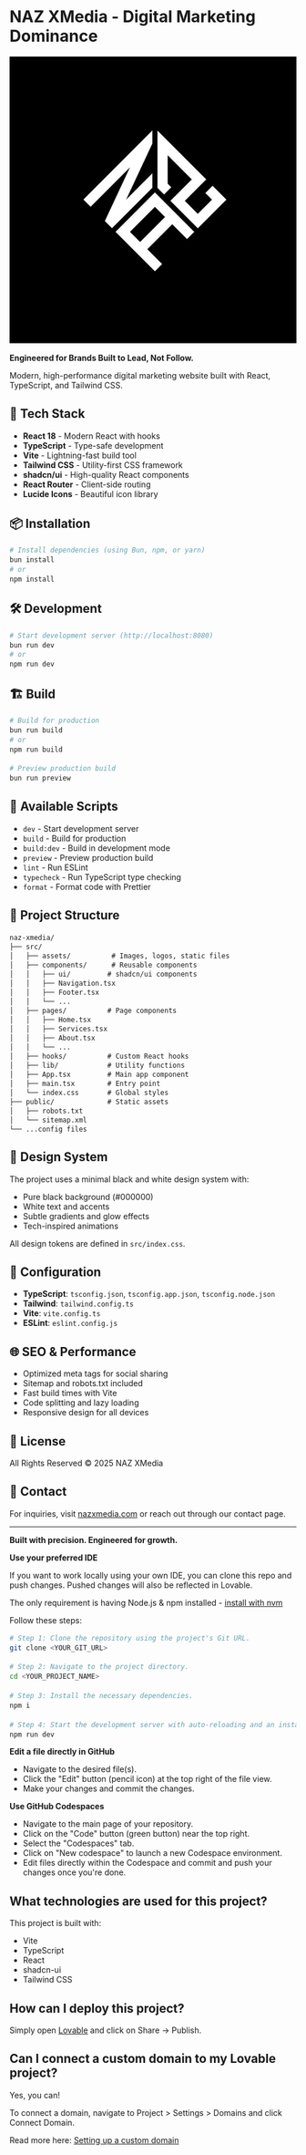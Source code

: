 # NAZ XMedia - Digital Marketing Dominance

![NAZ XMedia](./src/assets/nazxmedia-logo.jpg)

**Engineered for Brands Built to Lead, Not Follow.**

Modern, high-performance digital marketing website built with React, TypeScript, and Tailwind CSS.

## 🚀 Tech Stack

- **React 18** - Modern React with hooks
- **TypeScript** - Type-safe development
- **Vite** - Lightning-fast build tool
- **Tailwind CSS** - Utility-first CSS framework
- **shadcn/ui** - High-quality React components
- **React Router** - Client-side routing
- **Lucide Icons** - Beautiful icon library

## 📦 Installation

```bash
# Install dependencies (using Bun, npm, or yarn)
bun install
# or
npm install
```

## 🛠️ Development

```bash
# Start development server (http://localhost:8080)
bun run dev
# or
npm run dev
```

## 🏗️ Build

```bash
# Build for production
bun run build
# or
npm run build

# Preview production build
bun run preview
```

## 📝 Available Scripts

- `dev` - Start development server
- `build` - Build for production
- `build:dev` - Build in development mode
- `preview` - Preview production build
- `lint` - Run ESLint
- `typecheck` - Run TypeScript type checking
- `format` - Format code with Prettier

## 📁 Project Structure

```
naz-xmedia/
├── src/
│   ├── assets/          # Images, logos, static files
│   ├── components/      # Reusable components
│   │   ├── ui/         # shadcn/ui components
│   │   ├── Navigation.tsx
│   │   ├── Footer.tsx
│   │   └── ...
│   ├── pages/          # Page components
│   │   ├── Home.tsx
│   │   ├── Services.tsx
│   │   ├── About.tsx
│   │   └── ...
│   ├── hooks/          # Custom React hooks
│   ├── lib/            # Utility functions
│   ├── App.tsx         # Main app component
│   ├── main.tsx        # Entry point
│   └── index.css       # Global styles
├── public/             # Static assets
│   ├── robots.txt
│   └── sitemap.xml
└── ...config files
```

## 🎨 Design System

The project uses a minimal black and white design system with:
- Pure black background (#000000)
- White text and accents
- Subtle gradients and glow effects
- Tech-inspired animations

All design tokens are defined in `src/index.css`.

## 🔧 Configuration

- **TypeScript**: `tsconfig.json`, `tsconfig.app.json`, `tsconfig.node.json`
- **Tailwind**: `tailwind.config.ts`
- **Vite**: `vite.config.ts`
- **ESLint**: `eslint.config.js`

## 🌐 SEO & Performance

- Optimized meta tags for social sharing
- Sitemap and robots.txt included
- Fast build times with Vite
- Code splitting and lazy loading
- Responsive design for all devices

## 📄 License

All Rights Reserved © 2025 NAZ XMedia

## 🤝 Contact

For inquiries, visit [nazxmedia.com](https://nazxmedia.com) or reach out through our contact page.

---

**Built with precision. Engineered for growth.**

**Use your preferred IDE**

If you want to work locally using your own IDE, you can clone this repo and push changes. Pushed changes will also be reflected in Lovable.

The only requirement is having Node.js & npm installed - [install with nvm](https://github.com/nvm-sh/nvm#installing-and-updating)

Follow these steps:

```sh
# Step 1: Clone the repository using the project's Git URL.
git clone <YOUR_GIT_URL>

# Step 2: Navigate to the project directory.
cd <YOUR_PROJECT_NAME>

# Step 3: Install the necessary dependencies.
npm i

# Step 4: Start the development server with auto-reloading and an instant preview.
npm run dev
```

**Edit a file directly in GitHub**

- Navigate to the desired file(s).
- Click the "Edit" button (pencil icon) at the top right of the file view.
- Make your changes and commit the changes.

**Use GitHub Codespaces**

- Navigate to the main page of your repository.
- Click on the "Code" button (green button) near the top right.
- Select the "Codespaces" tab.
- Click on "New codespace" to launch a new Codespace environment.
- Edit files directly within the Codespace and commit and push your changes once you're done.

## What technologies are used for this project?

This project is built with:

- Vite
- TypeScript
- React
- shadcn-ui
- Tailwind CSS

## How can I deploy this project?

Simply open [Lovable](https://lovable.dev/projects/c03a0767-0b34-4df4-a458-61f42a38f42f) and click on Share -> Publish.

## Can I connect a custom domain to my Lovable project?

Yes, you can!

To connect a domain, navigate to Project > Settings > Domains and click Connect Domain.

Read more here: [Setting up a custom domain](https://docs.lovable.dev/features/custom-domain#custom-domain)
